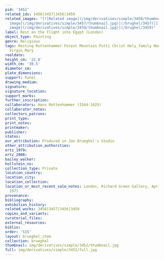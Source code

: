```yaml
---
pid: '3452'
related_ids: 3458|3457|3456|3459
related_images: "[![Related image](/img/derivatives/simple/3458/thumbnail.jpg)](/brughel/3458)|[![Related
  image](/img/derivatives/simple/3457/thumbnail.jpg)](/brughel/3457)|[![Related image](/img/derivatives/simple/3456/thumbnail.jpg)](/brughel/3456)|[![Related
  image](/img/derivatives/simple/3459/thumbnail.jpg)](/brughel/3459)"
label: Rest on the Flight into Egypt (London)
object_type: Painting
genre: Religious
tags: Resting Rottenhammer Forest Mountain Putti Christ Holy_family New_Testament
  Virgin_Mary
realdate: 
height_cm: '22.8'
width_cm: '30.5'
diameter_cm: 
plate_dimensions: 
support: Panel
drawing_medium: 
signature: 
signature_location: 
support_marks: 
further_inscription: 
collaborators: Hans Rottenhammer (1564-1625)
collaborator_notes: 
collectors_patrons: 
print_type: 
print_notes: 
printmaker: 
publisher: 
states: 
our_attribution: Produced in Jan Brueghel's Studio
other_attribution_authorities: 
ertz_1979: 
ertz_2008: 
bailey_walker: 
hollstein_no: 
collection_type: Private
location_country: 
location_city: 
location_collection: 
location_or_most_recent_sale_notes: London, Richard Green Gallery, April 2-May 29,
  1971
provenance: 
bibliography: 
exhibition_history: 
related_works: 3458|3457|3456|3459
copies_and_variants: 
curatorial_files: 
external_resources: 
biblio: 
order: '515'
layout: brueghel_item
collection: brueghel
thumbnail: img/derivatives/simple/3452/thumbnail.jpg
full: img/derivatives/simple/3452/full.jpg
---
```

